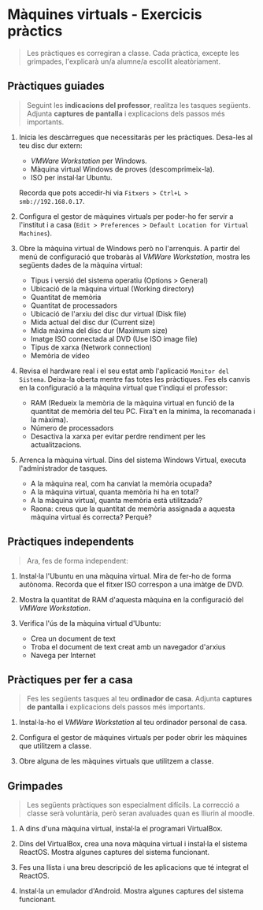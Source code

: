 # Màquines virtuals - Exercicis pràctics

> Les pràctiques es corregiran a classe. Cada pràctica, excepte les grimpades, l'explicarà un/a alumne/a escollit aleatòriament.

## Pràctiques guiades

>Seguint les **indicacions del professor**, realitza les tasques següents. Adjunta **captures de pantalla** i explicacions dels passos més importants.

1. Inicia les descàrregues que necessitaràs per les pràctiques. Desa-les al teu disc dur extern:
   - _VMWare Workstation_ per Windows.
   - Màquina virtual Windows de proves (descomprimeix-la).
   - ISO per instal·lar Ubuntu.

   Recorda que pots accedir-hi via `Fitxers > Ctrl+L > smb://192.168.0.17`.

1.  Configura el gestor de màquines virtuals per poder-ho fer servir a l'institut i a casa (`Edit > Preferences > Default Location for Virtual Machines`).

3. Obre la màquina virtual de Windows però no l'arrenquis. A partir del menú de configuració que trobaràs al _VMWare Workstation_, mostra les següents dades de la màquina virtual:
   * Tipus i versió del sistema operatiu (Options > General)
   * Ubicació de la màquina virtual (Working directory)
   * Quantitat de memòria
   * Quantitat de processadors
   * Ubicació de l'arxiu del disc dur virtual (Disk file)
   * Mida actual del disc dur (Current size)
   * Mida màxima del disc dur (Maximum size)
   * Imatge ISO connectada al DVD (Use ISO image file)
   * Tipus de xarxa (Network connection)
   * Memòria de vídeo

4. Revisa el hardware real i el seu estat amb l'aplicació `Monitor del Sistema`. Deixa-la oberta mentre fas totes les pràctiques.
   Fes els canvis en la configuració a la màquina virtual que t'indiqui el professor:
   * RAM (Redueix la memòria de la màquina virtual en funció de la quantitat de memòria del teu PC. Fixa't en la mínima, la recomanada i la màxima).
   * Número de processadors
   * Desactiva la xarxa per evitar perdre rendiment per les actualitzacions.

4. Arrenca la màquina virtual. Dins del sistema Windows Virtual, executa l'administrador de tasques.
   * A la màquina real, com ha canviat la memòria ocupada?
   * A la màquina virtual, quanta memòria hi ha en total?
   * A la màquina virtual, quanta memòria està utilitzada?
   * Raona: creus que la quantitat de memòria assignada a aquesta màquina virtual és correcta? Perquè?


## Pràctiques independents

>Ara, fes de forma independent:

1. Instal·la l'Ubuntu en una màquina virtual. Mira de fer-ho de forma autònoma. Recorda que el fitxer ISO correspon a una imàtge de DVD.

3. Mostra la quantitat de RAM d'aquesta màquina en la configuració del _VMWare Workstation_.

4. Verifica l'ús de la màquina virtual d'Ubuntu:
   * Crea un document de text
   * Troba el document de text creat amb un navegador d'arxius
   * Navega per Internet

## Pràctiques per fer a casa

>Fes les següents tasques al teu **ordinador de casa**. Adjunta **captures de pantalla** i explicacions dels passos més importants.

1. Instal·la-ho el _VMWare Workstation_ al teu ordinador personal de casa.

2. Configura el gestor de màquines virtuals per poder obrir les màquines que utilitzem a classe.

3. Obre alguna de les màquines virtuals que utilitzem a classe.

## Grimpades

>Les següents pràctiques son especialment difícils. La correcció a classe serà voluntària, però seran avaluades quan es lliurin al moodle.

1. A dins d'una màquina virtual, instal·la el programari VirtualBox.

2. Dins del VirtualBox, crea una nova màquina virtual i instal·la el sistema ReactOS. Mostra algunes captures del sistema funcionant.

3. Fes una llista i una breu descripció de les aplicacions que té integrat el ReactOS.

4. Instal·la un emulador d'Android. Mostra algunes captures del sistema funcionant.
